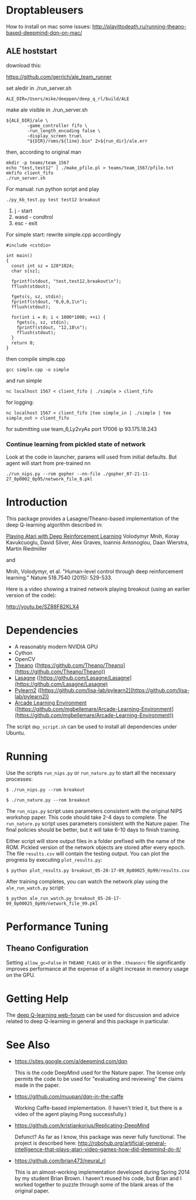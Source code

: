# Droptableusers
How to install on mac some issues: http://playittodeath.ru/running-theano-based-deepmind-dqn-on-mac/

## ALE hoststart
download this:

https://github.com/gerrich/ale_team_runner

set aledir in ./run_server.sh
```
ALE_DIR=/Users/mike/deeppen/deep_q_rl/build/ALE
```
make ale visible in ./run_server.sh
```
${ALE_DIR}/ale \
        -game_controller fifo \
        -run_length_encoding false \
        -display_screen true\
        "${DIR}/roms/${line}.bin" 2>${run_dir}/ale.err
```

then, according to original man
```
mkdir -p teams/team_1567
echo "test,test12" | ./make_pfile.pl > teams/team_1567/pfile.txt
mkfifo client_fifo
./run_server.sh
```
For manual: run python script and play 
```
./py_kb_test.py test test12 breakout
```
1. j - start
1. wasd - condtrol
1. esc - exit

For simple start: rewrite simple.cpp accordingly
```
#include <cstdio>

int main()
{
  const int sz = 128*1024;
  char s[sz];

  fprintf(stdout, "test,test12,breakout\n");
  fflush(stdout);
  
  fgets(s, sz, stdin);
  fprintf(stdout, "0,0,0,1\n");
  fflush(stdout);
  
  for(int i = 0; i < 1000*1000; ++i) {
    fgets(s, sz, stdin);
    fprintf(stdout, "12,18\n");
    fflush(stdout);
  }
  return 0;
}

```

then compile simple.cpp
```
gcc simple.cpp -o simple
```
and run simple

```
nc localhost 1567 < client_fifo | ./simple > client_fifo
```
for logging:
```
nc localhost 1567 < client_fifo |tee simple_in | ./simple | tee simple_out > client_fifo
```

for submitting use team_6,Ly2vyAs
port 17006
ip 93.175.18.243


### Continue learning from pickled state of network

Look at the code in launcher, params will used from initial defaults.
But agent will start from pre-trained nn 
```
./run_nips.py --rom gopher --nn-file ./gopher_07-21-11-27_0p0002_0p95/network_file_8.pkl
```




# Introduction 

This package provides a Lasagne/Theano-based implementation of the deep
Q-learning algorithm described in:

[Playing Atari with Deep Reinforcement Learning](http://arxiv.org/abs/1312.5602)
Volodymyr Mnih, Koray Kavukcuoglu, David Silver, Alex Graves, Ioannis
Antonoglou, Daan Wierstra, Martin Riedmiller

and 

Mnih, Volodymyr, et al. "Human-level control through deep reinforcement learning." Nature 518.7540 (2015): 529-533.

Here is a video showing a trained network playing breakout (using an earlier version of the code):

 http://youtu.be/SZ88F82KLX4

# Dependencies

* A reasonably modern NVIDIA GPU
* Cython
* OpenCV
* [Theano](http://deeplearning.net/software/theano/) ([https://github.com/Theano/Theano](https://github.com/Theano/Theano))
* [Lasagne](http://lasagne.readthedocs.org/en/latest/) ([https://github.com/Lasagne/Lasagne](https://github.com/Lasagne/Lasagne)
* [Pylearn2](http://deeplearning.net/software/pylearn2/) ([https://github.com/lisa-lab/pylearn2](https://github.com/lisa-lab/pylearn2))
* [Arcade Learning Environment](http://www.arcadelearningenvironment.org/) ([https://github.com/mgbellemare/Arcade-Learning-Environment](https://github.com/mgbellemare/Arcade-Learning-Environment))

The script `dep_script.sh` can be used to install all dependencies under Ubuntu.


# Running

Use the scripts `run_nips.py` or `run_nature.py` to start all the necessary processes:

`$ ./run_nips.py --rom breakout`

`$ ./run_nature.py --rom breakout`

The `run_nips.py` script uses parameters consistent with the original
NIPS workshop paper.  This code should take 2-4 days to complete.  The
`run_nature.py` script uses parameters consistent with the Nature
paper.  The final policies should be better, but it will take 6-10
days to finish training.

Either script will store output files in a folder prefixed with the
name of the ROM.  Pickled version of the network objects are stored
after every epoch.  The file `results.csv` will contain the testing
output.  You can plot the progress by executing `plot_results.py`:

`$ python plot_results.py breakout_05-28-17-09_0p00025_0p99/results.csv`

After training completes, you can watch the network play using the 
`ale_run_watch.py` script: 

`$ python ale_run_watch.py breakout_05-28-17-09_0p00025_0p99/network_file_99.pkl`

# Performance Tuning

## Theano Configuration

Setting `allow_gc=False` in `THEANO_FLAGS` or in the `.theanorc` file
significantly improves performance at the expense of a slight increase
in memory usage on the GPU.


# Getting Help

The [deep Q-learning web-forum](https://groups.google.com/forum/#!forum/deep-q-learning)
can be used for discussion and advice related to deep Q-learning in
general and this package in particular.

# See Also

* https://sites.google.com/a/deepmind.com/dqn

  This is the code DeepMind used for the Nature paper.  The license
  only permits the code to be used for "evaluating and reviewing" the
  claims made in the paper.

* https://github.com/muupan/dqn-in-the-caffe

  Working Caffe-based implementation.  (I haven't tried it, but there
  is a video of the agent playing Pong successfully.)

* https://github.com/kristjankorjus/Replicating-DeepMind

  Defunct?  As far as I know, this package was never fully functional.  The project is described here: 
  http://robohub.org/artificial-general-intelligence-that-plays-atari-video-games-how-did-deepmind-do-it/

* https://github.com/brian473/neural_rl

  This is an almost-working implementation developed during Spring
  2014 by my student Brian Brown.  I haven't reused his code, but
  Brian and I worked together to puzzle through some of the blank
  areas of the original paper.

